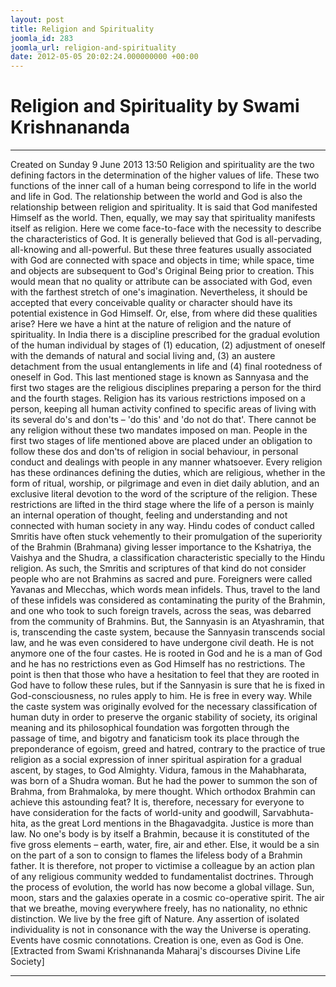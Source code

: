 ```yaml
---
layout: post
title: Religion and Spirituality
joomla_id: 283
joomla_url: religion-and-spirituality
date: 2012-05-05 20:02:24.000000000 +00:00
---
```

# Religion and Spirituality by Swami Krishnananda
* * *  
Created on Sunday 9 June 2013 13:50
Religion and spirituality are the two defining factors in the determination of the higher values of life. These two functions of the inner call of a human being correspond to life in the world and life in God. The relationship between the world and God is also the relationship between religion and spirituality. It is said that God manifested Himself as the world. Then, equally, we may say that spirituality manifests itself as religion. Here we come face-to-face with the necessity to describe the characteristics of God. It is generally believed that God is all-pervading, all-knowing and all-powerful. But these three features usually associated with God are connected with space and objects in time; while space, time and objects are subsequent to God's Original Being prior to creation. This would mean that no quality or attribute can be associated with God, even with the farthest stretch of one's imagination. Nevertheless, it should be accepted that every conceivable quality or character should have its potential existence in God Himself. Or, else, from where did these qualities arise? Here we have a hint at the nature of religion and the nature of spirituality.
In India there is a discipline prescribed for the gradual evolution of the human individual by stages of (1) education, (2) adjustment of oneself with the demands of natural and social living and, (3) an austere detachment from the usual entanglements in life and (4) final rootedness of oneself in God. This last mentioned stage is known as Sannyasa and the first two stages are the religious disciplines preparing a person for the third and the fourth stages.
Religion has its various restrictions imposed on a person, keeping all human activity confined to specific areas of living with its several do's and don'ts – 'do this' and 'do not do that'. There cannot be any religion without these two mandates imposed on man. People in the first two stages of life mentioned above are placed under an obligation to follow these dos and don'ts of religion in social behaviour, in personal conduct and dealings with people in any manner whatsoever. Every religion has these ordinances defining the duties, which are religious, whether in the form of ritual, worship, or pilgrimage and even in diet daily ablution, and an exclusive literal devotion to the word of the scripture of the religion. These restrictions are lifted in the third stage where the life of a person is mainly an internal operation of thought, feeling and understanding and not connected with human society in any way.
Hindu codes of conduct called Smritis have often stuck vehemently to their promulgation of the superiority of the Brahmin (Brahmana) giving lesser importance to the Kshatriya, the Vaishya and the Shudra, a classification characteristic specially to the Hindu religion. As such, the Smritis and scriptures of that kind do not consider people who are not Brahmins as sacred and pure. Foreigners were called Yavanas and Mlecchas, which words mean infidels. Thus, travel to the land of these infidels was considered as contaminating the purity of the Brahmin, and one who took to such foreign travels, across the seas, was debarred from the community of Brahmins.
But, the Sannyasin is an Atyashramin, that is, transcending the caste system, because the Sannyasin transcends social law, and he was even considered to have undergone civil death. He is not anymore one of the four castes. He is rooted in God and he is a man of God and he has no restrictions even as God Himself has no restrictions.
The point is then that those who have a hesitation to feel that they are rooted in God have to follow these rules, but if the Sannyasin is sure that he is fixed in God-consciousness, no rules apply to him. He is free in every way. While the caste system was originally evolved for the necessary classification of human duty in order to preserve the organic stability of society, its original meaning and its philosophical foundation was forgotten through the passage of time, and bigotry and fanaticism took its place through the preponderance of egoism, greed and hatred, contrary to the practice of true religion as a social expression of inner spiritual aspiration for a gradual ascent, by stages, to God Almighty.
Vidura, famous in the Mahabharata, was born of a Shudra woman. But he had the power to summon the son of Brahma, from Brahmaloka, by mere thought. Which orthodox Brahmin can achieve this astounding feat?
It is, therefore, necessary for everyone to have consideration for the facts of world-unity and goodwill, Sarvabhuta-hita, as the great Lord mentions in the Bhagavadgita. Justice is more than law. No one's body is by itself a Brahmin, because it is constituted of the five gross elements – earth, water, fire, air and ether. Else, it would be a sin on the part of a son to consign to flames the lifeless body of a Brahmin father.
It is therefore, not proper to victimise a colleague by an action plan of any religious community wedded to fundamentalist doctrines.
Through the process of evolution, the world has now become a global village. Sun, moon, stars and the galaxies operate in a cosmic co-operative spirit. The air that we breathe, moving everywhere freely, has no nationality, no ethnic distinction. We live by the free gift of Nature. Any assertion of isolated individuality is not in consonance with the way the Universe is operating. Events have cosmic connotations. Creation is one, even as God is One.
[Extracted from Swami Krishnananda Maharaj's discourses Divine Life Society]
* * *
  
